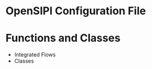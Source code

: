 <!--
SPDX-FileCopyrightText: 2024 Rivos Inc.

SPDX-License-Identifier: Apache-2.0
-->

# OpenSIPI Configuration File


# Functions and Classes
- Integrated Flows
- Classes


